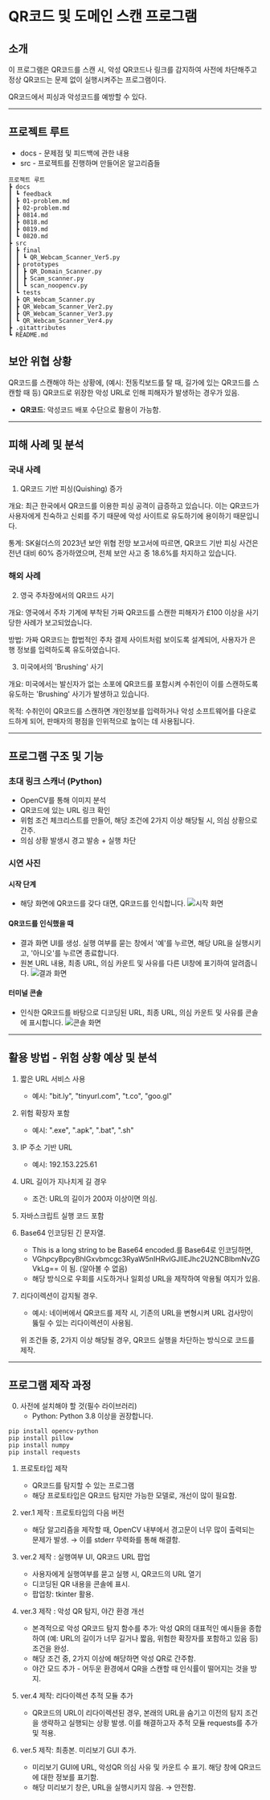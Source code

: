# QR코드 및 도메인 스캔 프로그램

## 소개
이 프로그램은 QR코드를 스캔 시, 
악성 QR코드나 링크를 감지하여 사전에 차단해주고 
정상 QR코드는 문제 없이 실행시켜주는 프로그램이다.  

QR코드에서 피싱과 악성코드를 예방할 수 있다.

---

## 프로젝트 루트
   -  docs - 문제점 및 피드백에 관한 내용
   -  src - 프로젝트를 진행하며 만들어온 알고리즘들
```
프로젝트 루트
┣ docs
┃ ┗ feedback
┃ ┣ 01-problem.md
┃ ┣ 02-problem.md
┃ ┣ 0814.md
┃ ┣ 0818.md
┃ ┣ 0819.md
┃ ┗ 0820.md
┣ src
┃ ┣ final
┃ ┃ ┗ QR_Webcam_Scanner_Ver5.py
┃ ┣ prototypes
┃ ┃ ┣ QR_Domain_Scanner.py
┃ ┃ ┣ Scam_scanner.py
┃ ┃ ┗ scan_noopencv.py
┃ ┗ tests
┃ ┣ QR_Webcam_Scanner.py
┃ ┣ QR_Webcam_Scanner_Ver2.py
┃ ┣ QR_Webcam_Scanner_Ver3.py
┃ ┗ QR_Webcam_Scanner_Ver4.py
┣ .gitattributes
┗ README.md
```

## 보안 위협 상황
QR코드를 스캔해야 하는 상황에,
(예시: 전동킥보드를 탈 때, 길가에 있는 QR코드를 스캔할 때 등)
QR코드로 위장한 악성 URL로 인해 피해자가 발생하는 경우가 있음.

- **QR코드**: 악성코드 배포 수단으로 활용이 가능함.

---

## 피해 사례 및 분석

### 국내 사례
1. QR코드 기반 피싱(Quishing) 증가

개요: 최근 한국에서 QR코드를 이용한 피싱 공격이 급증하고 있습니다. 
이는 QR코드가 사용자에게 친숙하고 신뢰를 주기 때문에 악성 사이트로 유도하기에 용이하기 때문입니다.

통계: SK쉴더스의 2023년 보안 위협 전망 보고서에 따르면, QR코드 기반 피싱 사건은 전년 대비 60% 증가하였으며, 
전체 보안 사고 중 18.6%를 차지하고 있습니다.

### 해외 사례
2. 영국 주차장에서의 QR코드 사기

개요: 영국에서 주차 기계에 부착된 가짜 QR코드를 스캔한 피해자가 £100 이상을 사기당한 사례가 보고되었습니다.

방법: 가짜 QR코드는 합법적인 주차 결제 사이트처럼 보이도록 설계되어, 
사용자가 은행 정보를 입력하도록 유도하였습니다.

3. 미국에서의 'Brushing' 사기

개요: 미국에서는 발신자가 없는 소포에 QR코드를 포함시켜 수취인이 이를 스캔하도록 유도하는
'Brushing' 사기가 발생하고 있습니다.

목적: 수취인이 QR코드를 스캔하면 개인정보를 입력하거나 악성 소프트웨어를 다운로드하게 되어,
판매자의 평점을 인위적으로 높이는 데 사용됩니다.

---

## 프로그램 구조 및 기능

### 초대 링크 스캐너 (Python)
- OpenCV를 통해 이미지 분석
- QR코드에 있는 URL 링크 확인
- 위험 조건 체크리스트를 만들어, 해당 조건에 2가지 이상 해당될 시, 의심 상황으로 간주.  
- 의심 상황 발생시 경고 발송 + 실행 차단

### 시연 사진
#### 시작 단계
- 해당 화면에 QR코드를 갖다 대면, QR코드를 인식합니다.
![시작 화면](./img/start.png)


#### QR코드를 인식했을 때
- 결과 화면 UI를 생성. 실행 여부를 묻는 창에서 '예'를 누르면, 해당 URL을 실행시키고, '아니오'를 누르면 종료합니다.
- 원본 URL 내용, 최종 URL, 의심 카운트 및 사유를 다른 UI창에 표기하여 알려줍니다.
![결과 화면](./img/result.png)


#### 터미널 콘솔
- 인식한 QR코드를 바탕으로 디코딩된 URL, 최종 URL, 의심 카운트 및 사유를 콘솔에 표시합니다. 
![콘솔 화면](./img/consol.png)


---

## 활용 방법 - 위험 상황 예상 및 분석
1. 짧은 URL 서비스 사용
   - 예시: "bit.ly", "tinyurl.com", "t.co", "goo.gl"
2. 위험 확장자 포함
   - 예시: ".exe", ".apk", ".bat", ".sh"
3. IP 주소 기반 URL
   - 예시: 192.153.225.61 
4. URL 길이가 지나치게 길 경우
   - 조건: URL의 길이가 200자 이상이면 의심.
5. 자바스크립트 실행 코드 포함
6. Base64 인코딩된 긴 문자열.
   - This is a long string to be Base64 encoded.를 Base64로 인코딩하면,
   - VGhpcyBpcyBhIGxvbmcgc3RyaW5nIHRvIGJlIEJhc2U2NCBlbmNvZGVkLg== 이 됨. (알아볼 수 없음)
   -  해당 방식으로 우회를 시도하거나 일회성 URL을 제작하여 악용될 여지가 있음.
7. 리다이렉션이 감지될 경우.
   - 예시: 네이버에서 QR코드를 제작 시, 기존의 URL을 변형시켜 URL 검사망이 뚫릴 수 있는 리다이렉션이 사용됨.
   
   위 조건들 중, 2가지 이상 해당될 경우, 
   QR코드 실행을 차단하는 방식으로 코드를 제작.

---

## 프로그램 제작 과정
0. 사전에 설치해야 할 것(필수 라이브러리)
   - Python: Python 3.8 이상을 권장합니다.
```
pip install opencv-python
pip install pillow
pip install numpy
pip install requests
```

1. 프로토타입 제작 
   - QR코드를 탐지할 수 있는 프로그램
   - 해당 프로토타입은 QR코드 탐지만 가능한 모델로, 개선이 많이 필요함.

2. ver.1 제작 : 프로토타입의 다음 버전
   - 해당 알고리즘을 제작할 때, OpenCV 내부에서 경고문이 너무 많이 출력되는 문제가 발생.
   → 이를 stderr 무력화를 통해 해결함.

3. ver.2 제작 : 실행여부 UI, QR코드 URL 팝업
   - 사용자에게 실행여부를 묻고 실행 시, QR코드의 URL 열기
   - 디코딩된 QR 내용을 콘솔에 표시.
   - 팝업창: tkinter 활용.

4. ver.3 제작 : 악성 QR 탐지, 야간 환경 개선
   - 본격적으로 악성 QR코드 탐지 함수를 추가: 악성 QR의 대표적인 예시들을 종합하여 (예: URL의 길이가 너무 길거나 짧음, 위험한 확장자를 포함하고 있음 등) 조건을 완성.
   - 해당 조건 중, 2가지 이상에 해당하면 악성 QR로 간주함.
   - 야간 모드 추가 - 어두운 환경에서 QR을 스캔할 때
   인식률이 떨어지는 것을 방지.

5. ver.4 제작: 리다이렉션 추적 모듈 추가
   - QR코드의 URL이 리다이렉션된 경우, 본래의 URL을 숨기고
   이전의 탐지 조건을 생략하고 실행되는 상황 발생. 이를 해결하고자 추적 모듈 requests를 추가 및 적용.

6. ver.5 제작: 최종본. 미리보기 GUI 추가.
   - 미리보기 GUI에 URL, 악성QR 의심 사유 및 카운트 수 표기.
      해당 창에 QR코드에 대한 정보를 표기함.
   - 해당 미리보기 창은, URL을 실행시키지 않음. → 안전함.
   